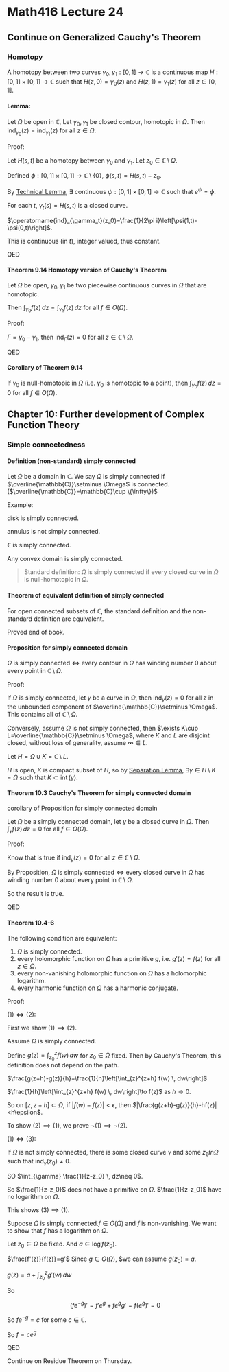 # Math416 Lecture 24

## Continue on Generalized Cauchy's Theorem

### Homotopy

A homotopy between two curves $\gamma_0, \gamma_1 : [0, 1] \to \mathbb{C}$ is a continuous map $H : [0, 1] \times [0, 1] \to \mathbb{C}$ such that $H(z, 0) = \gamma_0(z)$ and $H(z, 1) = \gamma_1(z)$ for all $z \in [0, 1]$.

#### Lemma:

Let $\Omega$ be open in $\mathbb{C}$, Let $\gamma_0, \gamma_1$ be closed contour, homotopic in $\Omega$. Then $\operatorname{ind}_{\gamma_0} (z) = \operatorname{ind}_{\gamma_1} (z)$ for all $z \in \Omega$.

Proof:

Let $H(s,t)$ be a homotopy between $\gamma_0$ and $\gamma_1$. Let $z_0\in \mathbb{C} \setminus \Omega$.

Defined $\phi:[0,1]\times[0,1]\to \mathbb{C}\setminus \{0\}$, $\phi(s,t)=H(s,t)-z_0$.

By [Technical Lemma](https://notenextra.trance-0.com/Math416/Math416_L23#lemma-912-technical-lemma), $\exists$ continuous $\psi:[0,1]\times[0,1]\to \mathbb{C}$ such that $e^{\psi}=\phi$.

For each $t$, $\gamma_t(s)=H(s,t)$ is a closed curve.

$\operatorname{ind}_{\gamma_t}(z_0)=\frac{1}{2\pi i}\left[\psi(1,t)-\psi(0,t)\right]$.

This is continuous (in $t$), integer valued, thus constant.

QED

#### Theorem 9.14 Homotopy version of Cauchy's Theorem

Let $\Omega$ be open, $\gamma_0, \gamma_1$ be two piecewise continuous curves in $\Omega$ that are homotopic.

Then $\int_{\gamma_0} f(z) \, dz = \int_{\gamma_1} f(z) \, dz$ for all $f\in O(\Omega)$.

Proof:

$\Gamma=\gamma_0-\gamma_1$, then $\operatorname{ind}_{\Gamma}(z)=0$ for all $z\in \mathbb{C}\setminus \Omega$.

QED

#### Corollary of Theorem 9.14

If $\gamma_0$ is null-homotopic in $\Omega$ (i.e. $\gamma_0$ is homotopic to a point), then $\int_{\gamma_0} f(z) \, dz = 0$ for all $f\in O(\Omega)$.

## Chapter 10: Further development of Complex Function Theory

### Simple connectedness

#### Definition (non-standard) simply connected

Let $\Omega$ be a domain in $\mathbb{C}$. We say $\Omega$ is simply connected if $\overline{\mathbb{C}}\setminus \Omega$ is connected. ($\overline{\mathbb{C}}=\mathbb{C}\cup \{\infty\})$

Example:

disk is simply connected.

annulus is not simply connected.

$\mathbb{C}$ is simply connected.

Any convex domain is simply connected.

> Standard definition: $\Omega$ is simply connected if every closed curve in $\Omega$ is null-homotopic in $\Omega$.

#### Theorem of equivalent definition of simply connected

For open connected subsets of $\mathbb{C}$, the standard definition and the non-standard definition are equivalent.

Proved end of book.

#### Proposition for simply connected domain

$\Omega$ is simply connected $\iff$ every contour in $\Omega$ has winding number $0$ about every point in $\mathbb{C}\setminus \Omega$.

Proof:

If $\Omega$ is simply connected, let $\gamma$ be a curve in $\Omega$, then $\operatorname{ind}_{\gamma}(z)=0$ for all $z$ in the unbounded component of $\overline{\mathbb{C}}\setminus \Omega$. This contains all of $\mathbb{C}\setminus \Omega$.

Conversely, assume $\Omega$ is not simply connected, then $\exists K\cup L=\overline{\mathbb{C}}\setminus \Omega$, where $K$ and $L$ are disjoint closed, without loss of generality, assume $\infty\in L$.

Let $H=\Omega\cup K=\mathbb{C}\setminus L$.

$H$ is open, $K$ is compact subset of $H$, so by [Separation Lemma](https://notenextra.trance-0.com/Math416/Math416_L23#separation-lemma), $\exists \gamma\in H\setminus K=\Omega$ such that $K\subset \operatorname{int}(\gamma)$.

#### Theorem 10.3 Cauchy's Theorem for simply connected domain

corollary of Proposition for simply connected domain

Let $\Omega$ be a simply connected domain, let $\gamma$ be a closed curve in $\Omega$. Then $\int_{\gamma} f(z) \, dz = 0$ for all $f\in O(\Omega)$.

Proof:

Know that is true if $\operatorname{ind}_{\gamma}(z)=0$ for all $z\in \mathbb{C}\setminus \Omega$.

By Proposition, $\Omega$ is simply connected $\iff$ every closed curve in $\Omega$ has winding number $0$ about every point in $\mathbb{C}\setminus \Omega$.

So the result is true.

QED

#### Theorem 10.4-6

The following condition are equivalent:

1. $\Omega$ is simply connected.
2. every holomorphic function on $\Omega$ has a primitive $g$, i.e. $g'(z)=f(z)$ for all $z\in \Omega$.
3. every non-vanishing holomorphic function on $\Omega$ has a holomorphic logarithm.
4. every harmonic function on $\Omega$ has a harmonic conjugate.

Proof:

$(1)\iff (2)$:

First we show $(1)\implies (2)$.

Assume $\Omega$ is simply connected.

Define $g(z)=\int_{z_0}^{z} f(w) \, dw$ for $z_0\in \Omega$ fixed. Then by Cauchy's Theorem, this definition does not depend on the path.

$\frac{g(z+h)-g(z)}{h}=\frac{1}{h}\left[\int_{z}^{z+h} f(w) \, dw\right]$

$\frac{1}{h}\left[\int_{z}^{z+h} f(w) \, dw\right]\to f(z)$ as $h\to 0$.

So on $[z,z+h]\subset \Omega$, if $|f(w)-f(z)|<\epsilon$, then $|\frac{g(z+h)-g(z)}{h}-hf(z)|<h\epsilon$.

To show $(2)\implies (1)$, we prove $\neg (1)\implies \neg (2)$.


$(1)\iff (3)$:

If $\Omega$ is not simply connected, there is some closed curve $\gamma$ and some $z_0\not in \Omega$ such that $\operatorname{ind}_{\gamma}(z_0)\neq 0$.

SO $\int_{\gamma} \frac{1}{z-z_0} \, dz\neq 0$.

So $\frac{1}{z-z_0}$ does not have a primitive on $\Omega$. $\frac{1}{z-z_0}$ have no logarithm on $\Omega$.

This shows $(3)\implies (1)$.

Suppose $\Omega$ is simply connected.$f\in O(\Omega)$ and $f$ is non-vanishing. We want to show that $f$ has a logarithm on $\Omega$.

Let $z_0\in \Omega$ be fixed. And $a\in \log f(z_0)$.

$\frac{f'(z)}{f(z)}=g'$ Since $g\in O(\Omega)$, $we can assume $g(z_0)=a$.

$g(z)=a+\int_{z_0}^{z} g'(w) \, dw$

So

$$
(fe^{-g})'=f'e^g+fe^g g'=f(e^g)'=0
$$

So $fe^{-g}=c$ for some $c\in \mathbb{C}$.

So $f=ce^g$

QED

Continue on Residue Theorem on Thursday.
